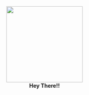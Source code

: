 <div id="header" align="center">
  <img src="https://media.giphy.com/media/R03zWv5p1oNSQd91EP/giphy.gif" width="200" height"300"/>
</div>
<div id="head" align="center"
  <h1 style="text-align:center"><b>Hey There!!</b></h1>
</div>
